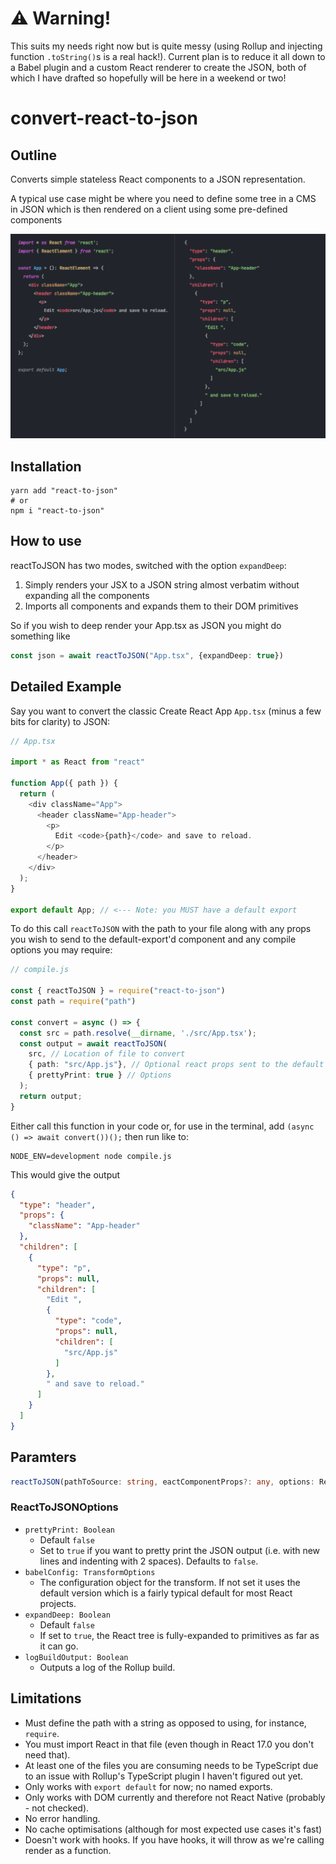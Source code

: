 # ⚠️ Warning! 

This suits my needs right now but is quite messy (using Rollup and injecting function `.toString()`s is a real hack!). Current plan is to reduce it all down to a Babel plugin and a custom React renderer to create the JSON, both of which I have drafted so hopefully will be here in a weekend or two!

# convert-react-to-json

## Outline

Converts simple stateless React components to a JSON representation.

A typical use case might be where you need to define some tree in a CMS in JSON which is then rendered on a client using some pre-defined components

![](./docs/example.png)


## Installation

```
yarn add "react-to-json"
# or
npm i "react-to-json"
```

## How to use

reactToJSON has two modes, switched with the option `expandDeep`:

1. Simply renders your JSX to a JSON string almost verbatim without expanding all the components
2. Imports all components and expands them to their DOM primitives

So if you wish to deep render your App.tsx as JSON you might do something like

```typescript
const json = await reactToJSON("App.tsx", {expandDeep: true})
```

## Detailed Example

Say you want to convert the classic Create React App `App.tsx` (minus a few bits for clarity) to JSON:

```typescript
// App.tsx

import * as React from "react"

function App({ path }) {
  return (
    <div className="App">
      <header className="App-header">
        <p>
          Edit <code>{path}</code> and save to reload.
        </p>
      </header>
    </div>
  );
}

export default App; // <--- Note: you MUST have a default export
```

To do this call `reactToJSON` with the path to your file along with any props you wish to send to the default-export'd component and any compile options you may require:

```typescript
// compile.js

const { reactToJSON } = require("react-to-json")
const path = require("path")

const convert = async () => {
  const src = path.resolve(__dirname, './src/App.tsx');
  const output = await reactToJSON(
    src, // Location of file to convert
    { path: "src/App.js"}, // Optional react props sent to the default export },
    { prettyPrint: true } // Options
  );
  return output;
}

```

Either call this function in your code or, for use in the terminal, add `(async () => await convert())();` then run like to:

```
NODE_ENV=development node compile.js 
```

This would give the output

```json
{
  "type": "header",
  "props": {
    "className": "App-header"
  },
  "children": [
    {
      "type": "p",
      "props": null,
      "children": [
        "Edit ",
        {
          "type": "code",
          "props": null,
          "children": [
            "src/App.js"
          ]
        },
        " and save to reload."
      ]
    }
  ]
}
```

## Paramters

```typescript
reactToJSON(pathToSource: string, eactComponentProps?: any, options: ReactToJSONOptions)
```

### ReactToJSONOptions

- `prettyPrint: Boolean`
  - Default `false`
  - Set to `true` if you want to pretty print the JSON output (i.e. with new lines and indenting with 2 spaces). Defaults to `false`.
- `babelConfig: TransformOptions`
  - The configuration object for the transform. If not set it uses the default version which is a fairly typical default for most React projects.
- `expandDeep: Boolean`
  - Default `false`  
  - If set to `true`, the React tree is fully-expanded to primitives as far as it can go.
- `logBuildOutput: Boolean`
  - Outputs a log of the Rollup build.

## Limitations

- Must define the path with a string as opposed to using, for instance, `require`.
- You must import React in that file (even though in React 17.0 you don't need that).
- At least one of the files you are consuming needs to be TypeScript due to an issue with Rollup's TypeScript plugin I haven't figured out yet.
- Only works with `export default` for now; no named exports.
- Only works with DOM currently and therefore not React Native (probably - not checked).
- No error handling.
- No cache optimisations (although for most expected use cases it's fast)
- Doesn't work with hooks. If you have hooks, it will throw as we're calling render as a function.
